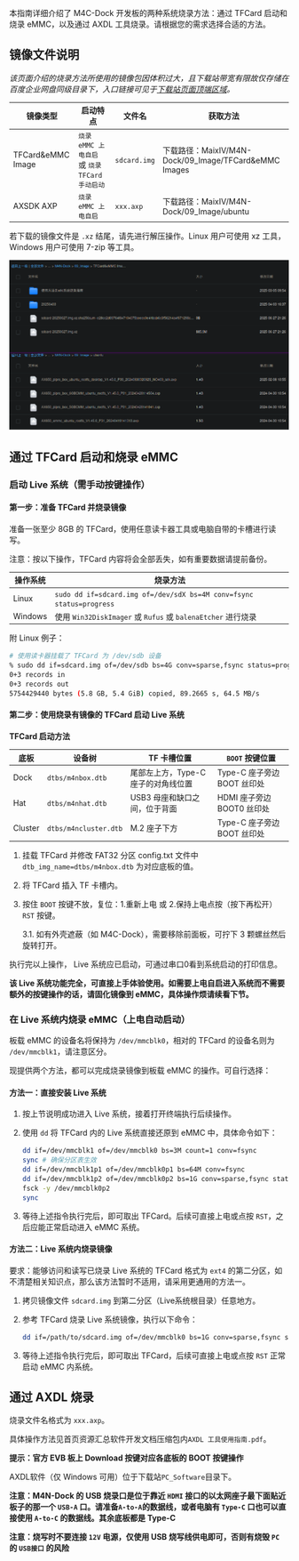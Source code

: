 本指南详细介绍了 M4C-Dock 开发板的两种系统烧录方法：通过 TFCard 启动和烧录 eMMC，以及通过 AXDL 工具烧录。请根据您的需求选择合适的方法。


## 镜像文件说明

*该页面介绍的烧录方法所使用的镜像包因体积过大，且下载站带宽有限故仅存储在百度企业网盘同级目录下，入口链接可见于[下载站页面顶端区域](https://dl.sipeed.com/)。*


| 镜像类型           | 启动特点                                    | 文件名        | 获取方法           |
|-------------------|-------------------------------------------|--------------|-------------------|
| TFCard&eMMC Image | `烧录 eMMC 上电自启` 或 `烧录 TFCard 手动启动` | `sdcard.img` | 下载路径：MaixIV/M4N-Dock/09_Image/TFCard&eMMC Images           |
| AXSDK AXP         | `烧录 eMMC 上电自启`                        | `xxx.axp`    | 下载路径：MaixIV/M4N-Dock/09_Image/ubuntu                       |


若下载的镜像文件是 `.xz` 结尾，请先进行解压操作。Linux 用户可使用 xz 工具，Windows 用户可使用 7-zip 等工具。

![](../assets/baidupan-dl.png)

## 通过 TFCard 启动和烧录 eMMC

### 启动 Live 系统（需手动按键操作）

#### 第一步：准备 TFCard 并烧录镜像

准备一张至少 8GB 的 TFCard，使用任意读卡器工具或电脑自带的卡槽进行读写。

注意：按以下操作，TFCard 内容将会全部丢失，如有重要数据请提前备份。

| 操作系统   | 烧录方法                                                                 |
|------------|--------------------------------------------------------------------------|
| Linux      | `sudo dd if=sdcard.img of=/dev/sdX bs=4M conv=fsync status=progress`    |
| Windows    | 使用 `Win32DiskImager` 或 `Rufus` 或 `balenaEtcher` 进行烧录            |

附 Linux 例子：
```bash
# 使用读卡器挂载了 TFCard 为 /dev/sdb 设备
% sudo dd if=sdcard.img of=/dev/sdb bs=4G conv=sparse,fsync status=progress 
0+3 records in
0+3 records out
5754429440 bytes (5.8 GB, 5.4 GiB) copied, 89.2665 s, 64.5 MB/s
```

#### 第二步：使用烧录有镜像的 TFCard 启动 Live 系统

**TFCard 启动方法**

| 底板       | 设备树                | TF 卡槽位置                     |  `BOOT` 按键位置            |
|------------|---------------------|--------------------------------|---------------------------|
| Dock       | `dtbs/m4nbox.dtb`     | 尾部左上方，Type-C 座子的对角线位置 |  Type-C 座子旁边 BOOT 丝印处 |
| Hat        | `dtbs/m4nhat.dtb`     | USB3 母座和缺口之间，位于背面      |  HDMI 座子旁边 BOOT0 丝印处  |
| Cluster    | `dtbs/m4ncluster.dtb` | M.2 座子下方                    |  Type-C 座子旁边 BOOT 丝印处 |

1. 挂载 TFCard 并修改 FAT32 分区 config.txt 文件中 `dtb_img_name=dtbs/m4nbox.dtb` 为对应底板的值。

2. 将 TFCard 插入 TF 卡槽内。

3. 按住 `BOOT` 按键不放，复位：1.重新上电 或 2.保持上电点按（按下再松开） `RST` 按键。

    3.1. 如有外壳遮蔽（如 M4C-Dock），需要移除前面板，可拧下 3 颗螺丝然后旋转打开。

执行完以上操作， Live 系统应已启动，可通过串口0看到系统启动的打印信息。

**该 Live 系统功能完全，可直接上手体验使用。如需要上电自启进入系统而不需要额外的按键操作的话，请固化镜像到 eMMC，具体操作烦请续看下节。**


### 在 Live 系统内烧录 eMMC（上电自动启动）

板载 eMMC 的设备名将保持为 `/dev/mmcblk0`，相对的 TFCard 的设备名则为 `/dev/mmcblk1`，请注意区分。

现提供两个方法，都可以完成烧录镜像到板载 eMMC 的操作。可自行选择：

#### 方法一：直接安装 Live 系统

1. 按上节说明成功进入 Live 系统，接着打开终端执行后续操作。

2. 使用 `dd` 将 TFCard 内的 Live 系统直接还原到 eMMC 中，具体命令如下：

    ```sh
    dd if=/dev/mmcblk1 of=/dev/mmcblk0 bs=3M count=1 conv=fsync
    sync # 确保分区表生效
    dd if=/dev/mmcblk1p1 of=/dev/mmcblk0p1 bs=64M conv=fsync
    dd if=/dev/mmcblk1p2 of=/dev/mmcblk0p2 bs=1G conv=sparse,fsync status=progress
    fsck -y /dev/mmcblk0p2
    sync
    ```

3. 等待上述指令执行完后，即可取出 TFCard。后续可直接上电或点按 `RST`，之后应能正常启动进入 eMMC 系统。

#### 方法二：Live 系统内烧录镜像

要求：能够访问和读写已烧录 Live 系统的 TFCard 格式为 `ext4` 的第二分区，如不清楚相关知识点，那么该方法暂时不适用，请采用更通用的方法一。

1. 拷贝镜像文件 `sdcard.img` 到第二分区（Live系统根目录）任意地方。

2. 参考 TFCard 烧录 Live 系统镜像，执行以下命令：

    ```sh
    dd if=/path/to/sdcard.img of=/dev/mmcblk0 bs=1G conv=sparse,fsync status=progress
    ```

3. 等待上述指令执行完后，即可取出 TFCard，后续可直接上电或点按 `RST` 正常启动 eMMC 内系统。


## 通过 AXDL 烧录

烧录文件名格式为 `xxx.axp`。

具体操作方法见首页资源汇总软件开发文档压缩包内`AXDL 工具使用指南.pdf`。

**提示：官方 EVB 板上 Download 按键对应各底板的 BOOT 按键操作**

AXDL软件（仅 Windows 可用）位于下载站`PC_Software`目录下。

**注意：M4N-Dock 的 USB 烧录口是位于靠近 `HDMI` 接口的以太网座子最下面贴近板子的那一个 `USB-A` 口。请准备`A-to-A`的数据线，或者电脑有 `Type-C` 口也可以直接使用 `A-to-C` 的数据线。其余底板都是 Type-C**

**注意：烧写时不要连接 `12V` 电源，仅使用 USB 烧写线供电即可，否则有烧毁 `PC` 的 `USB接口` 的风险**

